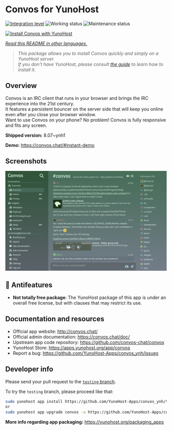 <!--
N.B.: This README was automatically generated by <https://github.com/YunoHost/apps/tree/master/tools/readme_generator>
It shall NOT be edited by hand.
-->

# Convos for YunoHost

[![Integration level](https://apps.yunohost.org/badge/integration/convos)](https://ci-apps.yunohost.org/ci/apps/convos/)
![Working status](https://apps.yunohost.org/badge/state/convos)
![Maintenance status](https://apps.yunohost.org/badge/maintained/convos)

[![Install Convos with YunoHost](https://install-app.yunohost.org/install-with-yunohost.svg)](https://install-app.yunohost.org/?app=convos)

*[Read this README in other languages.](./ALL_README.md)*

> *This package allows you to install Convos quickly and simply on a YunoHost server.*  
> *If you don't have YunoHost, please consult [the guide](https://yunohost.org/install) to learn how to install it.*

## Overview

Convos is an IRC client that runs in your browser and brings the IRC experience into the 21st century.  
It features a persistent bouncer on the server side that will keep you online even after you close your browser window.  
Want to use Convos on your phone? No problem! Convos is fully responsive and fits any screen.


**Shipped version:** 8.07~ynh1

**Demo:** <https://convos.chat/#instant-demo>

## Screenshots

![Screenshot of Convos](./doc/screenshots/2020-05-28-convos-chat.jpg)

## :red_circle: Antifeatures

- **Not totally free package**: The YunoHost package of this app is under an overall free license, but with clauses that may restrict its use.

## Documentation and resources

- Official app website: <http://convos.chat/>
- Official admin documentation: <https://convos.chat/doc/>
- Upstream app code repository: <https://github.com/convos-chat/convos>
- YunoHost Store: <https://apps.yunohost.org/app/convos>
- Report a bug: <https://github.com/YunoHost-Apps/convos_ynh/issues>

## Developer info

Please send your pull request to the [`testing` branch](https://github.com/YunoHost-Apps/convos_ynh/tree/testing).

To try the `testing` branch, please proceed like that:

```bash
sudo yunohost app install https://github.com/YunoHost-Apps/convos_ynh/tree/testing --debug
or
sudo yunohost app upgrade convos -u https://github.com/YunoHost-Apps/convos_ynh/tree/testing --debug
```

**More info regarding app packaging:** <https://yunohost.org/packaging_apps>
